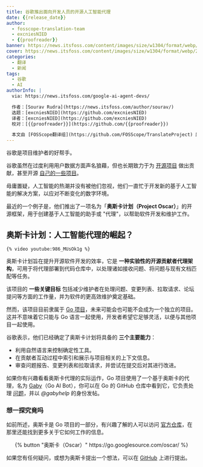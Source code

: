 ```yaml
---
title: 谷歌推出面向开发人员的开源人工智能代理
date: {{release_date}}
author:
  - fosscope-translation-team
  - excniesNIED
  - {{proofreader}}
banner: https://news.itsfoss.com/content/images/size/w1304/format/webp/2024/07/google-new-project-oscar.png
cover: https://news.itsfoss.com/content/images/size/w1304/format/webp/2024/07/google-new-project-oscar.png
categories:
  - 翻译
  - 新闻
tags: 
  - 谷歌
  - AI
authorInfo: |
  via: https://news.itsfoss.com/google-ai-agent-devs/

  作者：[Sourav Rudra](https://news.itsfoss.com/author/sourav/)
  选题：[excniesNIED](https://github.com/excniesNIED)
  译者：[excniesNIED](https://github.com/excniesNIED)
  校对：[{{proofreader}}](https://github.com/{{proofreader}})

  本文由 [FOSScope翻译组](https://github.com/FOSScope/TranslateProject) 原创编译，[开源观察](https://fosscope.com/) 荣誉推出
---
```


谷歌是项目维护者的好帮手。

<!-- more -->

谷歌虽然在过度利用用户数据方面声名狼藉，但也长期致力于为 [开源项目](https://opensource.google/projects) 做出贡献，甚至开源 [自己的一些项目](https://news.itsfoss.com/google-open-source-tools-ai/)。

毋庸置疑，人工智能的热潮并没有被他们忽视，他们一直忙于开发新的基于人工智能的解决方案，以应对不断变化的数字环境。

最近的一个例子是，他们推出了一项名为「**奥斯卡计划（Project Oscar）**」的开源框架，用于创建基于人工智能的助手或 "代理"，以帮助软件开发和维护工作。

## 奥斯卡计划：人工智能代理的崛起？

```
{% video youtube:986_MUsOk1g %}
```

奥斯卡计划旨在提升开源软件开发的效率，它是 **一种实验性的开源贡献者代理架构**，可用于将代理部署到代码仓库中，以处理诸如接收问题、将问题与现有文档匹配等任务。

该项目的 **一些关键目标** 包括减少维护者在处理问题、变更列表、拉取请求、论坛提问等方面的工作量，并为软件的更高效维护奠定基础。

然而，该项目目前隶属于 [Go 项目](https://go.dev/project)，未来可能会也可能不会成为一个独立的项目。这并不意味着它只能与 Go 语言一起使用，开发者希望它足够灵活，以便与其他项目一起使用。

谷歌表示，他们已经确定了奥斯卡计划将具备的 **三个主要能力**：

- 利用自然语言来控制确定性工具。
- 在贡献者互动过程中索引和展示与项目相关的上下文信息。
- 审查问题报告、变更列表和拉取请求，并尝试在提交后对其进行改进。

如果你有兴趣看看奥斯卡代理的实际运作，Go 项目使用了一个基于奥斯卡的代理，名为 [Gaby](https://github.com/gabyhelp)（Go AI Bot），你可以在 Go 的 GitHub 仓库中看到它，它负责处理 [问题](https://github.com/golang/go/issues?q=label%3Agabywins&)，并以 *@gabyhelp* 的身份发帖。

### 想一探究竟吗

如前所述，奥斯卡是 Go 项目的一部分，有兴趣了解的人可以访问 [官方仓库](https://go.googlesource.com/oscar/)，在那里还能找到更多关于它如何工作的信息。

<center>{% button "奥斯卡（Oscar）" https://go.googlesource.com/oscar/ %}</center>

如果您有任何疑问，或想为奥斯卡提出一个想法，可以在 [GitHub](https://github.com/golang/go/discussions/68490) 上进行提出。
